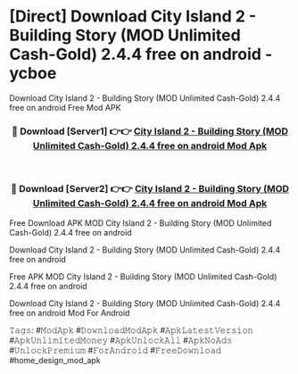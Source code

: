 # [Direct] Download City Island 2 - Building Story (MOD Unlimited Cash-Gold) 2.4.4 free on android - ycboe
Download City Island 2 - Building Story (MOD Unlimited Cash-Gold) 2.4.4 free on android Free Mod APK

<div align="center">
<h3>🔴 Download [Server1] 👉👉 <a href="https://apk-comot.site?title=City_Island_2_-_Building_Story_(MOD_Unlimited_Cash-Gold)_2.4.4_free_on_android">City Island 2 - Building Story (MOD Unlimited Cash-Gold) 2.4.4 free on android Mod Apk</a></h3><br>

<h3>🔴 Download [Server2] 👉👉 <a href="https://apk-comot.site?title=City_Island_2_-_Building_Story_(MOD_Unlimited_Cash-Gold)_2.4.4_free_on_android">City Island 2 - Building Story (MOD Unlimited Cash-Gold) 2.4.4 free on android Mod Apk</a></h3>
</div>


Free Download APK MOD City Island 2 - Building Story (MOD Unlimited Cash-Gold) 2.4.4 free on android

Download City Island 2 - Building Story (MOD Unlimited Cash-Gold) 2.4.4 free on android 

Free APK MOD City Island 2 - Building Story (MOD Unlimited Cash-Gold) 2.4.4 free on android 

Download City Island 2 - Building Story (MOD Unlimited Cash-Gold) 2.4.4 free on android Mod For Android

𝚃𝚊𝚐𝚜: #𝙼𝚘𝚍𝙰𝚙𝚔 #𝙳𝚘𝚠𝚗𝚕𝚘𝚊𝚍𝙼𝚘𝚍𝙰𝚙𝚔 #𝙰𝚙𝚔𝙻𝚊𝚝𝚎𝚜𝚝𝚅𝚎𝚛𝚜𝚒𝚘𝚗 #𝙰𝚙𝚔𝚄𝚗𝚕𝚒𝚖𝚒𝚝𝚎𝚍𝙼𝚘𝚗𝚎𝚢 #𝙰𝚙𝚔𝚄𝚗𝚕𝚘𝚌𝚔𝙰𝚕𝚕 #𝙰𝚙𝚔𝙽𝚘𝙰𝚍𝚜 #𝚄𝚗𝚕𝚘𝚌𝚔𝙿𝚛𝚎𝚖𝚒𝚞𝚖 #𝙵𝚘𝚛𝙰𝚗𝚍𝚛𝚘𝚒𝚍 #𝙵𝚛𝚎𝚎𝙳𝚘𝚠𝚗𝚕𝚘𝚊𝚍 #home_design_mod_apk